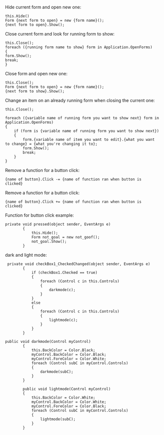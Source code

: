 Hide current form and open new one:

```
this.Hide()
Form {next form to open} = new {form name}();
{next form to open}.Show();
```



Close current form and look for running form to show:

```
this.Close();
foreach ({running form name to show} form in Application.OpenForms)
{
form.Show();
break;
}
```



Close form and open new one:

```
this.Close();
Form {next form to open} = new {form name}();
{next form to show}.Show();
```



Change an item on an already running form when closing the current one:

```
this.Close();

foreach ({variable name of running form you want to show next} form in Application.OpenForms)
{
    if (form is {variable name of running form you want to show next})
    {
        form.{variable name of item you want to edit}.{what you want to change} = {what you're changing it to};
        form.Show();
        break;
    }
}
```

Remove a function for a button click:

```
{name of button}.Click -= {name of function ran when button is clicked}
```

Remove a function for a button click:

```
{name of button}.Click += {name of function ran when button is clicked}
```

Function for button click example:

```
private void pressed(object sender, EventArgs e)
        {
            this.Hide();
            Form not_goal = new not_goof();
            not_goal.Show();
        }
 ```
 
 dark and light mode:

```
 private void checkBox1_CheckedChanged(object sender, EventArgs e)
        {
            if (checkBox1.Checked == true)
            {
                foreach (Control c in this.Controls)
                {
                    darkmode(c);
                }
            }
            else
            {
                foreach (Control c in this.Controls)
                {
                    lightmode(c);
                }
            }
        }

public void darkmode(Control myControl)
        {
            this.BackColor = Color.Black;
            myControl.BackColor = Color.Black;
            myControl.ForeColor = Color.White;
            foreach (Control subC in myControl.Controls)
            {
                darkmode(subC);
            }
        }

        public void lightmode(Control myControl)
        {
            this.BackColor = Color.White;
            myControl.BackColor = Color.White;
            myControl.ForeColor = Color.Black;
            foreach (Control subC in myControl.Controls)
            {
                lightmode(subC);
            }
        }
```
